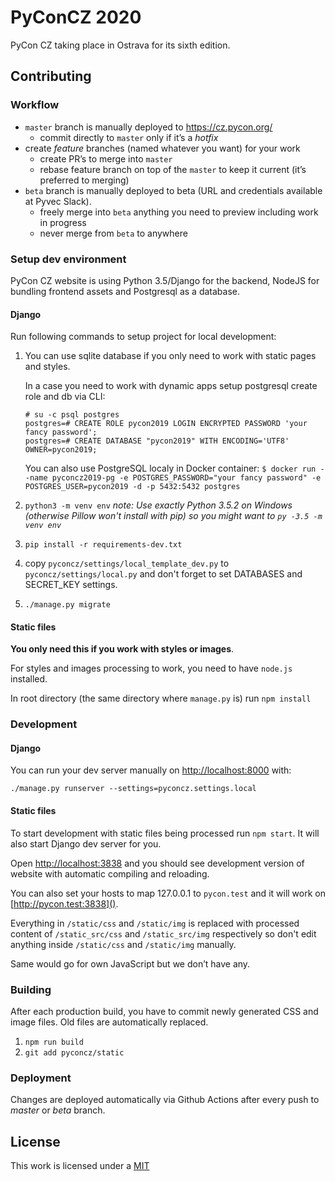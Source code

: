 PyConCZ 2020
============

PyCon CZ taking place in Ostrava for its sixth edition.

Contributing
------------

### Workflow

- `master` branch is manually deployed to https://cz.pycon.org/
    - commit directly to `master` only if it’s a _hotfix_ 
- create _feature_ branches (named whatever you want) for your work
    - create PR’s to merge into `master`
    - rebase feature branch on top of the `master` to keep it current (it’s preferred to merging)
- `beta` branch is manually deployed to beta (URL and credentials available at Pyvec Slack).
    - freely merge into `beta` anything you need to preview including work in progress
    - never merge from `beta` to anywhere


### Setup dev environment

PyCon CZ website is using Python 3.5/Django for the backend, NodeJS for
bundling frontend assets and Postgresql as a database.


#### Django

Run following commands to setup project for local development:

1.  You can use sqlite database if you only need to work with static pages and styles. 
    
    In a case you need to work with dynamic apps setup postgresql create role and db via CLI:

    ```
    # su -c psql postgres
    postgres=# CREATE ROLE pycon2019 LOGIN ENCRYPTED PASSWORD 'your fancy password';
    postgres=# CREATE DATABASE "pycon2019" WITH ENCODING='UTF8' OWNER=pycon2019;
    ```

    You can also use PostgreSQL localy in Docker container:
    `$ docker run --name pyconcz2019-pg -e POSTGRES_PASSWORD="your fancy password" -e POSTGRES_USER=pycon2019 -d -p 5432:5432 postgres`

1.  `python3 -m venv env` _note: Use exactly Python 3.5.2 on Windows (otherwise Pillow won't install with pip) so you might want to `py -3.5 -m venv env`_
1.  `pip install -r requirements-dev.txt`
1.  copy `pyconcz/settings/local_template_dev.py` to `pyconcz/settings/local.py`
    and don't forget to set DATABASES and SECRET_KEY settings.
1.  `./manage.py migrate`


#### Static files

**You only need this if you work with styles or images**. 

For styles and images processing to work, you need to have `node.js` installed.

In root directory (the same directory where `manage.py` is) run `npm install`


### Development

#### Django

You can run your dev server manually on [http://localhost:8000]() with:

`./manage.py runserver --settings=pyconcz.settings.local`


#### Static files

To start development with static files being processed run `npm start`. It will also start Django dev server for you.

Open [http://localhost:3838]() and you should see development version of website with automatic compiling and reloading.

You can also set your hosts to map 127.0.0.1 to `pycon.test` and it will work on [http://pycon.test:3838]().

Everything in `/static/css` and `/static/img` is replaced with 
processed content of `/static_src/css` and `/static_src/img` respectively so don't edit anything inside `/static/css` and `/static/img` manually.

Same would go for own JavaScript but we don’t have any.


### Building

After each production build, you have to commit newly generated CSS and image files.
Old files are automatically replaced.

1. `npm run build`
1. `git add pyconcz/static`


### Deployment

Changes are deployed automatically via Github Actions after every push to _master_ or _beta_ branch.

License
-------

This work is licensed under a [MIT](./LICENSE.md)
